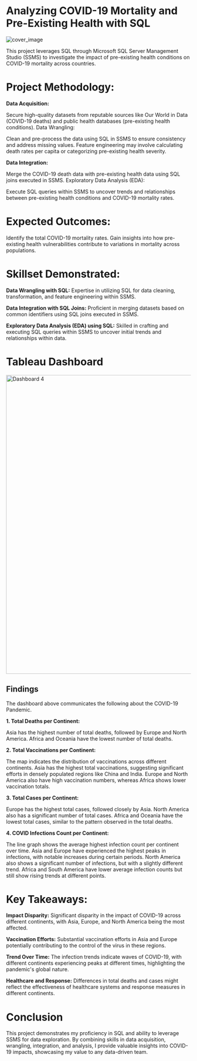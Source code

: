 # Analyzing COVID-19 Mortality and Pre-Existing Health with SQL

![cover_image](https://github.com/georgembugua00/SQL-Project/assets/151632200/35c464b8-3161-4b18-9777-3de6747516f0)


This project leverages SQL through Microsoft SQL Server Management Studio (SSMS) to investigate the impact of pre-existing health conditions on COVID-19 mortality across countries.

# Project Methodology:

**Data Acquisition:**

Secure high-quality datasets from reputable sources like Our World in Data (COVID-19 deaths) and public health databases (pre-existing health conditions).
Data Wrangling:

Clean and pre-process the data using SQL in SSMS to ensure consistency and address missing values. Feature engineering may involve calculating death rates per capita or categorizing pre-existing health severity.

**Data Integration:**

Merge the COVID-19 death data with pre-existing health data using SQL joins executed in SSMS.
Exploratory Data Analysis (EDA):

Execute SQL queries within SSMS to uncover trends and relationships between pre-existing health conditions and COVID-19 mortality rates.

# Expected Outcomes:

Identify the total COVID-19 mortality rates.
Gain insights into how pre-existing health vulnerabilities contribute to variations in mortality across populations.

# Skillset Demonstrated:

**Data Wrangling with SQL:** Expertise in utilizing SQL for data cleaning, transformation, and feature engineering within SSMS.

**Data Integration with SQL Joins:** Proficient in merging datasets based on common identifiers using SQL joins executed in SSMS.

**Exploratory Data Analysis (EDA) using SQL:** Skilled in crafting and executing SQL queries within SSMS to uncover initial trends and relationships within data.

# Tableau Dashboard

<img width="814" alt="Dashboard 4" src="https://github.com/georgembugua00/SQL-Project/assets/151632200/f768d1a5-ce5f-4aa6-83af-f48f9f08e726">

## Findings

The dashboard above communicates the following about the COVID-19 Pandemic.

**1. Total Deaths per Continent:**

Asia has the highest number of total deaths, followed by Europe and North America.
Africa and Oceania have the lowest number of total deaths.

**2. Total Vaccinations per Continent:**

The map indicates the distribution of vaccinations across different continents. Asia has the highest total vaccinations, suggesting significant efforts in densely populated regions like China and India.
Europe and North America also have high vaccination numbers, whereas Africa shows lower vaccination totals.

**3. Total Cases per Continent:**

Europe has the highest total cases, followed closely by Asia.
North America also has a significant number of total cases.
Africa and Oceania have the lowest total cases, similar to the pattern observed in the total deaths.

**4. COVID Infections Count per Continent:**

The line graph shows the average highest infection count per continent over time.
Asia and Europe have experienced the highest peaks in infections, with notable increases during certain periods.
North America also shows a significant number of infections, but with a slightly different trend.
Africa and South America have lower average infection counts but still show rising trends at different points.

# Key Takeaways:

**Impact Disparity:** Significant disparity in the impact of COVID-19 across different continents, with Asia, Europe, and North America being the most affected.

**Vaccination Efforts:** Substantial vaccination efforts in Asia and Europe potentially contributing to the control of the virus in these regions.

**Trend Over Time:** The infection trends indicate waves of COVID-19, with different continents experiencing peaks at different times, highlighting the pandemic's global nature.

**Healthcare and Response:** Differences in total deaths and cases might reflect the effectiveness of healthcare systems and response measures in different continents.

# Conclusion
This project demonstrates my proficiency in SQL and ability to leverage SSMS for data exploration. By combining skills in data acquisition, wrangling, integration, and analysis, I provide valuable insights into COVID-19 impacts, showcasing my value to any data-driven team.
